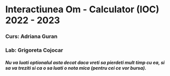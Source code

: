 # Interactiunea Om - Calculator (IOC) 2022 - 2023

### Curs: Adriana Guran

### Lab: Grigoreta Cojocar

##### Nu va luati optionalul asta decat daca vreti sa pierdeti mult timp cu ea, si sa va treziti si ca o sa luati o nota mica (pentru cei ce vor bursa).